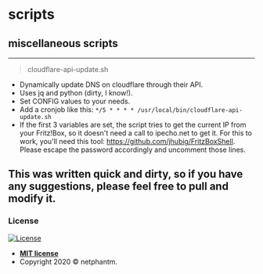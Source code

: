 # scripts
## miscellaneous scripts
---
> cloudflare-api-update.sh

- Dynamically update DNS on cloudflare through their API.
- Uses jq and python (dirty, I know!).
- Set CONFIG values to your needs.
- Add a cronjob like this: `*/5 * * * * /usr/local/bin/cloudflare-api-update.sh`
- If the first 3 variables are set, the script tries to get the current IP from your Fritz!Box, so it doesn't need a call to ipecho.net to get it. For this to work, you'll need this tool: https://github.com/jhubig/FritzBoxShell. Please escape the password accordingly and uncomment those lines. 

This was written quick and dirty, so if you have any suggestions, please feel free to pull and modify it.
---

### License

[![License](http://img.shields.io/:license-mit-blue.svg?style=flat-square)](http://badges.mit-license.org)

- **[MIT license](http://opensource.org/licenses/mit-license.php)**
- Copyright 2020 © netphantm.
